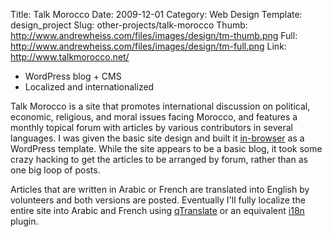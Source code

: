 Title: Talk Morocco
Date: 2009-12-01
Category: Web Design
Template: design_project
Slug: other-projects/talk-morocco
Thumb: http://www.andrewheiss.com/files/images/design/tm-thumb.png
Full: http://www.andrewheiss.com/files/images/design/tm-full.png
Link: http://www.talkmorocco.net/


* WordPress blog + CMS
* Localized and internationalized

Talk Morocco is a site that promotes international discussion on political, economic, religious, and moral issues facing Morocco, and features a monthly topical forum with articles by various contributors in several languages. I was given the basic site design and built it [in-browser](http://24ways.org/2009/make-your-mockup-in-markup) as a WordPress template. While the site appears to be a basic blog, it took some crazy hacking to get the articles to be arranged by forum, rather than as one big loop of posts. 

Articles that are written in Arabic or French are translated into English by volunteers and both versions are posted. Eventually I'll fully localize the entire site into Arabic and French using [qTranslate](http://www.qianqin.de/qtranslate/) or an equivalent [i18n](http://en.wikipedia.org/wiki/Internationalization_and_localization) plugin.
